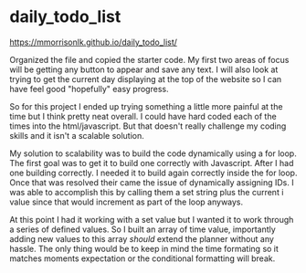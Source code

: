 # daily_todo_list

https://mmorrisonlk.github.io/daily_todo_list/

Organized the file and copied the starter code. My first two areas of focus will be getting any button to appear and save any text. I will also look at trying to get the current day displaying at the top of the website so I can have feel good "hopefully" easy progress.

So for this project I ended up trying something a little more painful at the time but I think pretty neat overall. I could have hard coded each of the times into the html/javascript. But that doesn't really challenge my coding skills and it isn't a scalable solution. 

My solution to scalability was to build the code dynamically using a for loop. The first goal was to get it to build one correctly with Javascript. After I had one building correctly. I needed it to build again correctly inside the for loop. Once that was resolved their came the issue of dynamically assigning IDs. I was able to accomplish this by calling them a set string plus the current i value since that would increment as part of the loop anyways.

At this point I had it working with a set value but I wanted it to work through a series of defined values. So I built an array of time value, importantly adding new values to this array *should* extend the planner without any hassle. The only thing would be to keep in mind the time formating so it matches moments expectation or the conditional formatting will break.
